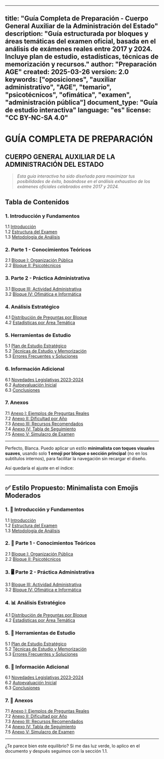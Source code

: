 
---
title: "Guía Completa de Preparación - Cuerpo General Auxiliar de la Administración del Estado"
description: "Guía estructurada por bloques y áreas temáticas del examen oficial, basada en el análisis de exámenes reales entre 2017 y 2024. Incluye plan de estudio, estadísticas, técnicas de memorización y recursos."
author: "Preparación AGE"
created: 2025-03-26
version: 2.0
keywords: ["oposiciones", "auxiliar administrativo", "AGE", "temario", "psicotécnicos", "ofimática", "examen", "administración pública"]
document_type: "Guía de estudio interactiva"
language: "es"
license: "CC BY-NC-SA 4.0"
---

# GUÍA COMPLETA DE PREPARACIÓN  
## CUERPO GENERAL AUXILIAR DE LA ADMINISTRACIÓN DEL ESTADO

> *Esta guía interactiva ha sido diseñada para maximizar tus posibilidades de éxito, basándose en el análisis exhaustivo de los exámenes oficiales celebrados entre 2017 y 2024.*

## Tabla de Contenidos

### 1. Introducción y Fundamentos
1.1 [Introducción](#introducción)  
1.2 [Estructura del Examen](#estructura-del-examen)  
1.3 [Metodología de Análisis](#metodología-de-análisis)

### 2. Parte 1 - Conocimientos Teóricos
2.1 [Bloque I: Organización Pública](#bloque-i-organización-pública)  
2.2 [Bloque II: Psicotécnicos](#bloque-ii-psicotécnicos)

### 3. Parte 2 - Práctica Administrativa
3.1 [Bloque III: Actividad Administrativa](#bloque-iii-actividad-administrativa)  
3.2 [Bloque IV: Ofimática e Informática](#bloque-iv-ofimática-e-informática)

### 4. Análisis Estratégico
4.1 [Distribución de Preguntas por Bloque](#distribución-de-preguntas-por-bloque)  
4.2 [Estadísticas por Área Temática](#estadísticas-por-área-temática-2017-2024)

### 5. Herramientas de Estudio
5.1 [Plan de Estudio Estratégico](#plan-de-estudio-estratégico)  
5.2 [Técnicas de Estudio y Memorización](#técnicas-de-estudio-y-memorización)  
5.3 [Errores Frecuentes y Soluciones](#errores-frecuentes-y-soluciones)

### 6. Información Adicional
6.1 [Novedades Legislativas 2023-2024](#novedades-legislativas-2023-2024)  
6.2 [Autoevaluación Inicial](#autoevaluación-inicial)  
6.3 [Conclusiones](#conclusiones)

### 7. Anexos
7.1 [Anexo I: Ejemplos de Preguntas Reales](#anexo-i-ejemplos-de-preguntas-reales-por-bloque-temático-2017-2024)  
7.2 [Anexo II: Dificultad por Año](#anexo-ii-análisis-de-la-evolución-de-dificultad-por-años)  
7.3 [Anexo III: Recursos Recomendados](#anexo-iii-recursos-recomendados)  
7.4 [Anexo IV: Tabla de Seguimiento](#anexo-iv-tabla-de-seguimiento-y-progreso-de-estudio)  
7.5 [Anexo V: Simulacro de Examen](#anexo-v-simulacro-de-examen---cuerpo-de-auxiliares-administrativos-del-estado)

---

Perfecto, Blanca. Puedo aplicar un estilo **minimalista con toques visuales suaves**, usando solo **1 emoji por bloque o sección principal** (no en los subtítulos internos), para facilitar la navegación sin recargar el diseño.

Así quedaría el ajuste en el índice:

---

## ✅ Estilo Propuesto: Minimalista con Emojis Moderados

### 1. 📖 Introducción y Fundamentos  
1.1 [Introducción](#introducción)  
1.2 [Estructura del Examen](#estructura-del-examen)  
1.3 [Metodología de Análisis](#metodología-de-análisis)

### 2. 🧠 Parte 1 - Conocimientos Teóricos  
2.1 [Bloque I: Organización Pública](#bloque-i-organización-pública)  
2.2 [Bloque II: Psicotécnicos](#bloque-ii-psicotécnicos)

### 3. 🖥️ Parte 2 - Práctica Administrativa  
3.1 [Bloque III: Actividad Administrativa](#bloque-iii-actividad-administrativa)  
3.2 [Bloque IV: Ofimática e Informática](#bloque-iv-ofimática-e-informática)

### 4. 📊 Análisis Estratégico  
4.1 [Distribución de Preguntas por Bloque](#distribución-de-preguntas-por-bloque)  
4.2 [Estadísticas por Área Temática](#estadísticas-por-área-temática-2017-2024)

### 5. 🧰 Herramientas de Estudio  
5.1 [Plan de Estudio Estratégico](#plan-de-estudio-estratégico)  
5.2 [Técnicas de Estudio y Memorización](#técnicas-de-estudio-y-memorización)  
5.3 [Errores Frecuentes y Soluciones](#errores-frecuentes-y-soluciones)

### 6. 📌 Información Adicional  
6.1 [Novedades Legislativas 2023-2024](#novedades-legislativas-2023-2024)  
6.2 [Autoevaluación Inicial](#autoevaluación-inicial)  
6.3 [Conclusiones](#conclusiones)

### 7. 📎 Anexos  
7.1 [Anexo I: Ejemplos de Preguntas Reales](#anexo-i-ejemplos-de-preguntas-reales-por-bloque-temático-2017-2024)  
7.2 [Anexo II: Dificultad por Año](#anexo-ii-análisis-de-la-evolución-de-dificultad-por-años)  
7.3 [Anexo III: Recursos Recomendados](#anexo-iii-recursos-recomendados)  
7.4 [Anexo IV: Tabla de Seguimiento](#anexo-iv-tabla-de-seguimiento-y-progreso-de-estudio)  
7.5 [Anexo V: Simulacro de Examen](#anexo-v-simulacro-de-examen---cuerpo-de-auxiliares-administrativos-del-estado)

---

¿Te parece bien este equilibrio? Si me das luz verde, lo aplico en el documento y después seguimos con la sección 1.1.





